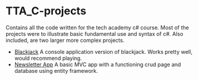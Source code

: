 # TTA_C-projects
Contains all the code written for the tech academy c# course. Most of the projects were to illustrate basic fundamental use and syntax of c#. Also included, are two larger
more complex projects.

* [Blackjack](https://github.com/djkalb/TTA_C-projects/blackjack)
A console application version of blackjack. Works pretty well, would recommend playing.
* [Newsletter App](https://github.com/djkalb/TTA_C-projects/tree/master/NewsletterAppMVC)
A basic MVC app with a functioning crud page and database using entity framework.


